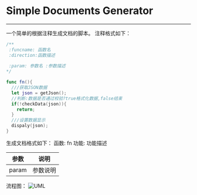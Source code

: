 # Simple Documents Generator
---


一个简单的根据注释生成文档的脚本。
注释格式如下：
```swift
/**
 :funcname: 函数名
 :direction:函数描述
     
 :param: 参数名 :参数描述
*/

func fn(){
  ///获取JSON数据
  let json = getJson();
  //判断:数据是否通过校验?true格式化数据,false结束
  if(!checkData(json)){
    return;
  }
  ///设置数据显示
  dispaly(json);
}
```
生成文档格式如下：
函数: fn
功能: 功能描述
 
参数|说明
----|----
param|参数说明

流程图：
![UML](http://p1.bqimg.com/567571/7176913f26e7ae98.png)
